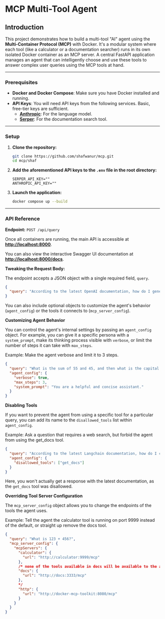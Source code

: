 # MCP Multi-Tool Agent

## Introduction

This project demonstrates how to build a multi-tool "AI" agent using the **Multi-Container Protocol (MCP)** with Docker. It's a modular system where each tool (like a calculator or a documentation searcher) runs in its own isolated Docker container as an MCP server. A central FastAPI application manages an agent that can intelligently choose and use these tools to answer complex user queries using the MCP tools at hand.

---
### Prerequisites

- **Docker and Docker Compose**: Make sure you have Docker installed and running. 
- **API Keys**: You will need API keys from the following services. Basic, free-tier keys are sufficient.
    * [**Anthropic**](https://console.anthropic.com/): For the language model.
    * [**Serper**](https://serper.dev/): For the documentation search tool.

---
### Setup

1.  **Clone the repository:**
    ```bash
    git clone https://github.com/shafwanur/mcp.git
    cd mcp/shaf
    ```

2.  **Add the aforementioned API keys to the `.env` file in the root directory:**
    ```env
    SERPER_API_KEY=""
    ANTHROPIC_API_KEY=""
    ```

3.  **Launch the application:**
    ```bash
    docker compose up --build
    ```

---
### API Reference
**Endpoint:** `POST /api/query`

Once all containers are running, the main API is accessible at **[http://localhost:8000](http://localhost:8000)**. 

You can also view the interactive Swagger UI documentation at **[http://localhost:8000/docs](http://localhost:8000/docs)**.


**Tweaking the Request Body:**

The endpoint accepts a JSON object with a single required field, `query`.

```json
{
  "query": "According to the latest OpenAI documentation, how do I generate text with gpt-5?"
}
```

You can also include optional objects to customize the agent's behavior (`agent_config`) or the tools it connects to (`mcp_server_config`).

**Customizing Agent Behavior**

You can control the agent's internal settings by passing an `agent_config` object. For example, you can give it a specific persona with a `system_prompt`, make its thinking process visible with `verbose`, or limit the number of steps it can take with `max_steps`.

Example: Make the agent verbose and limit it to 3 steps.

```json
{
  "query": "What is the sum of 55 and 45, and then what is the capital of Germany?",
  "agent_config": {
    "verbose": true,
    "max_steps": 3,
    "system_prompt": "You are a helpful and concise assistant."
  }
}
```

**Disabling Tools**

If you want to prevent the agent from using a specific tool for a particular query, you can add its name to the `disallowed_tools` list within `agent_config`.

Example: Ask a question that requires a web search, but forbid the agent from using the get_docs tool.

```json
{
  "query": "According to the latest Langchain documentation, how do I create a model and pass a basic prompt to it?",
  "agent_config": {
    "disallowed_tools": ["get_docs"]
  }
}
```

Here, you won't actually get a response with the latest documentation, as the `get_docs` tool was disallowed. 

**Overriding Tool Server Configuration**

The `mcp_server_config` object allows you to change the endpoints of the tools the agent uses. 

Example: Tell the agent the calculator tool is running on port 9999 instead of the default, or straight up remove the docs tool.

```json
{
  "query": "What is 123 + 456?",
  "mcp_server_config": {
    "mcpServers": {
      "calculator": {
        "url": "http://calculator:9999/mcp"
      },
      /* none of the tools available in docs will be available to the agent. 
      "docs": {
        "url": "http://docs:3333/mcp"
      },
      */
      "http": {
        "url": "http://docker-mcp-toolkit:8080/mcp"
      }
    }
  }
}
```